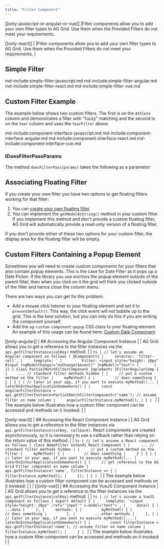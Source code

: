 ```yaml
---
title: "Filter Component"
---
```


[[only-javascript-or-angular-or-vue]]
|Filter components allow you to add your own filter types to AG Grid. Use them when the Provided Filters do not meet your requirements.

[[only-react]]
|<video-section id="yO3_nTyDv6o" title="React Custom Filters" header="true">
|Filter components allow you to add your own filter types to AG Grid. Use them when the Provided Filters do not meet your requirements.
|</video-section>

## Simple Filter

md-include:simple-filter-javascript.md
md-include:simple-filter-angular.md
md-include:simple-filter-react.md
md-include:simple-filter-vue.md

## Custom Filter Example

The example below shows two custom filters. The first is on the `Athlete` column and demonstrates a filter with "fuzzy" matching and the
second is on the `Year` column and uses the `YearFilter` above.

<grid-example title='Filter Component' name='custom-filter' type='generated' options='{ "includeNgFormsModule" : true}'></grid-example>

md-include:component-interface-javascript.md
md-include:component-interface-angular.md
md-include:component-interface-react.md
md-include:component-interface-vue.md

<interface-documentation interfaceName='IFilterParams' ></interface-documentation>

### IDoesFilterPassParams

The method `doesFilterPass(params)` takes the following as a parameter:

<interface-documentation interfaceName='IDoesFilterPassParams' ></interface-documentation>


## Associating Floating Filter

If you create your own filter you have two options to get floating filters working for that filter:

1. You can [create your own floating filter](/component-floating-filter/).
1. You can implement the `getModelAsString()` method in your custom filter. If you implement this method and don't provide a custom floating filter, AG Grid will automatically provide a read-only version of a floating filter.

If you don't provide either of these two options for your custom filter, the display area for the floating filter will be empty.

## Custom Filters Containing a Popup Element

Sometimes you will need to create custom components for your filters that also contain popup elements. This is the case for Date Filter as it pops up a Date Picker. If the library you use anchors the popup element outside of the parent filter, then when you click on it the grid will think you clicked outside of the filter and hence close the column menu.

There are two ways you can get fix this problem:

- Add a mouse click listener to your floating element and set it to `preventDefault()`. This way, the click event will not bubble up to the grid.
  This is the best solution, but you can only do this if you are writing the component yourself.
- Add the `ag-custom-component-popup` CSS class to your floating element. An example of this usage can be found here: [Custom Date Component](/component-date/#example-custom-date)

[[only-angular]]
| ## Accessing the Angular Component Instance
|
| AG Grid allows you to get a reference to the filter instances via the `api.getFilterInstance(colKey)` method.
|
| ```ts
| // let's assume an Angular component as follows
| @Component({
|     selector: 'filter-cell',
|     template: `
|         Filter: <input style="height: 10px" #input (ngModelChange)="onChange($event)" [ngModel]="text">
|     `
| })
| class PartialMatchFilterComponent implements IFilterAngularComp {
|     ... // standard filter methods hidden
|
|     // put a custom method on the filter
|     myMethod() {
|         // does something
|     }
| }
|
| // later in your app, if you want to execute myMethod()...
| laterOnInYourApplicationSomewhere() {
|     const angularFilterInstance = api.getFilterInstance<PartialMatchFilterComponent>('name'); // assume filter on name column
|     angularFilterInstance.myMethod();
| }
| ```
|
| The example below illustrates how a custom filter component can be accessed and methods on it invoked:
|
| <grid-example title='Angular Filter Component' name='filter-component' type='mixed' options='{ "enterprise": false, "exampleHeight": 445, "onlyShow": "angular", "extras": ["bootstrap"], "includeNgFormsModule" : true }'></grid-example>

[[only-react]]
| ## Accessing the React Component Instance
|
| AG Grid allows you to get a reference to the filter instances via `api.getFilterInstance(colKey, callback)`. React components are created asynchronously, so it is necessary to use a callback rather than relying on the return value of this method. 
|
| ```ts
| // let's assume a React component as follows
| class NameFilter extends React.Component {
|     ... // standard filter methods hidden
|
|     // put a custom method on the filter
|     myMethod() {
|         // does something
|     }
| }
|
| // later in your app, if you want to execute myMethod()...
| laterOnInYourApplicationSomewhere() {
|     // get reference to the AG Grid Filter component on name column
|     api.getFilterInstance('name', filterInstance => {
|         filterInstance.myMethod();
|     });
| }
| ```
|
| The example below illustrates how a custom filter component can be accessed and methods on it invoked:
|
| <grid-example title='React Filter Component' name='filter-component' type='mixed' options='{ "enterprise": false, "exampleHeight": 445, "extras": ["bootstrap"] }'></grid-example>
|
[[only-vue]]
| ## Accessing the VueJS Component Instance
|
| AG Grid allows you to get a reference to the filter instances via the `api.getFilterInstance(colKey)` method.
|
| ```ts
| // let's assume a VueJS component as follows
| export default {
|     template: `<input style="height: 20px" :ref="'input'" v-model="text">`,
|     data() {
|         ...data
|     },
|     methods: {
|         myMethod() {
|             // does something
|         },
|         ...other methods
|     },
|
|     // later in your app, if you want to execute myMethod()...
|     laterOnInYourApplicationSomewhere() {
|         const filterInstance = api.getFilterInstance('name'); // assume filter on name column
|         filterInstance.myMethod();
|     }
| ```
|
| The example below illustrates how a custom filter component can be accessed and methods on it invoked:
|
| <grid-example title='Vue Filter Component' name='filter-component' type='mixed' options='{ "enterprise": false, "exampleHeight": 445, "onlyShow": "vue", "extras": ["bootstrap"] }'></grid-example>

